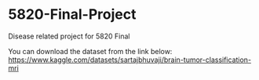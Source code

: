 # 5820-Final-Project
Disease related project for 5820 Final

You can download the dataset from the link below:
https://www.kaggle.com/datasets/sartajbhuvaji/brain-tumor-classification-mri
